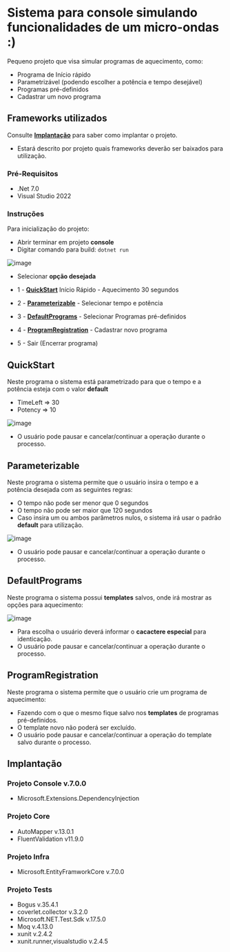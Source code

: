 # Sistema para console simulando funcionalidades de um micro-ondas :)

Pequeno projeto que visa simular programas de aquecimento, como:

- Programa de Início rápido
- Parametrizável (podendo escolher a potência e tempo desejável)
- Programas pré-definidos
- Cadastrar um novo programa

## Frameworks utilizados
Consulte **[Implantação](-#Implanta%C3%A7%C3%A3o)** para saber como implantar o projeto.

- Estará descrito por projeto quais frameworks deverão ser baixados para utilização.

### Pré-Requisitos
- .Net 7.0
- Visual Studio 2022

### Instruções 
Para inicialização do projeto:

- Abrir terminar em projeto **console**
- Digitar comando para build: ```dotnet run```

![image](https://github.com/MaiFaria/MicrowaveSystem/assets/52571069/0e566430-d6fc-4142-b1ec-2089f8e71275)

- Selecionar **opção desejada**

- 1 - **[QuickStart](-QuickStart)** Início Rápido - Aquecimento 30 segundos 
- 2 - **[Parameterizable](-Parameterizable)** - Selecionar tempo e potência
- 3 - **[DefaultPrograms](-DefaultPrograms)** - Selecionar Programas pré-definidos
- 4 - **[ProgramRegistration](-ProgramRegistration)** - Cadastrar novo programa
- 5 - Sair (Encerrar programa)

## QuickStart
Neste programa o sistema está parametrizado para que o tempo e a potência esteja com o valor **default** 
- TimeLeft => 30
- Potency => 10

![image](https://github.com/MaiFaria/MicrowaveSystem/assets/52571069/910160aa-02e4-46c6-9505-3f78bf3330d9)
- O usuário pode pausar e cancelar/continuar a operação durante o processo.

## Parameterizable
Neste programa o sistema permite que o usuário insira o tempo e a potência desejada com as seguintes regras:
- O tempo não pode ser menor que 0 segundos
- O tempo não pode ser maior que 120 segundos
- Caso insira um ou ambos parâmetros nulos, o sistema irá usar o padrão **default** para utilização.
  
![image](https://github.com/MaiFaria/MicrowaveSystem/assets/52571069/bde24183-d061-455e-b8f2-c6c7c8b20f5f)
- O usuário pode pausar e cancelar/continuar a operação durante o processo.

## DefaultPrograms
Neste programa o sistema possui **templates** salvos, onde irá mostrar as opções para aquecimento:

![image](https://github.com/MaiFaria/MicrowaveSystem/assets/52571069/904228bd-9542-4ecf-9459-6d743dd9e1e1)

- Para escolha o usuário deverá informar o **cacactere especial** para identicação.
- O usuário pode pausar e cancelar/continuar a operação durante o processo.

## ProgramRegistration
Neste programa o sistema permite que o usuário crie um programa de aquecimento:
- Fazendo com o que o mesmo fique salvo nos **templates** de programas pré-definidos.
- O template novo não poderá ser excluído.
- O usuário pode pausar e cancelar/continuar a operação do template salvo durante o processo.

## Implantação
### Projeto Console v.7.0.0
- Microsoft.Extensions.DependencyInjection
### Projeto Core
- AutoMapper v.13.0.1
- FluentValidation v11.9.0
### Projeto Infra
- Microsoft.EntityFramworkCore v.7.0.0
### Projeto Tests
- Bogus v.35.4.1
- coverlet.collector v.3.2.0
- Microsoft.NET.Test.Sdk v.17.5.0
- Moq v.4.13.0
- xunit v.2.4.2
- xunit.runner,visualstudio v.2.4.5
